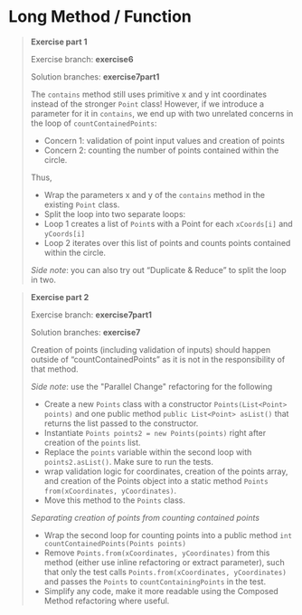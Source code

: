 # Long Method / Function

> **Exercise part 1**
> 
> Exercise branch: **exercise6**
>
> Solution branches: **exercise7part1**
> 
> The ```contains``` method still uses primitive x and y int coordinates instead of the stronger ```Point``` class! 
>However, if we introduce a parameter for it in ```contains```, we end up with two unrelated concerns in the loop of ```countContainedPoints```:
> * Concern 1: validation of point input values and creation of points
> * Concern 2: counting the number of points contained within the circle.
> 
> Thus, 
> * Wrap the parameters x and y of the ```contains``` method in the existing ```Point``` class. 
> * Split the loop into two separate loops:
>  * Loop 1 creates a list of ```Point```s with a Point for each ```xCoords[i]``` and ```yCoords[i]```
>  * Loop 2 iterates over this list of points and counts points contained within the circle.
> 
> 
>  *Side note*: you can also try out “Duplicate & Reduce” to split the loop in two.



> **Exercise part 2**
> 
> Exercise branch: **exercise7part1**
>
> Solution branches: **exercise7**
> 
> Creation of points (including validation of inputs) should happen outside of “countContainedPoints” as it is not in the responsibility of that method.
> 
> *Side note*: use the "Parallel Change" refactoring for the following
> * Create a new ```Points``` class with a constructor ```Points(List<Point> points)``` and one public method ```public List<Point> asList()``` that returns the list passed to the constructor.
> * Instantiate ```Points points2 = new Points(points)``` right after creation of the ```points``` list.
> * Replace the ```points``` variable within the second loop with ```points2.asList()```. Make sure to run the tests. 
> * wrap validation logic for coordinates, creation of the points array, and creation of the Points object into a static method ```Points from(xCoordinates, yCoordinates)```.
> * Move this method to the ```Points``` class. 
> 
> 
> *Separating creation of points from counting contained points*
> * Wrap the second loop for counting points into a public method ```int countContainedPoints(Points points)``` 
> * Remove ```Points.from(xCoordinates, yCoordinates)``` from this method (either use inline refactoring or extract parameter), 
> such that only the test calls ```Points.from(xCoordinates, yCoordinates)``` and passes the ```Points``` to ```countContainingPoints``` in the test.
> * Simplify any code, make it more readable using the Composed Method refactoring where useful.
